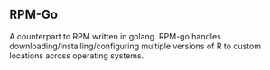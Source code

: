 ## RPM-Go

A counterpart to RPM written in golang. RPM-go handles downloading/installing/configuring multiple versions of R to custom locations across operating systems.

